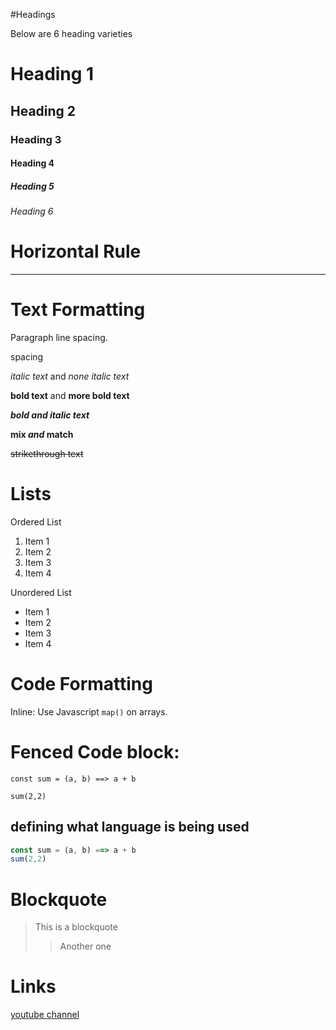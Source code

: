 #Headings

Below are 6 heading varieties

# Heading 1

## Heading 2

### Heading 3

#### Heading 4

##### Heading 5

###### Heading 6

# Horizontal Rule
---

# Text Formatting

Paragraph line spacing.

spacing

*italic text* and _none italic text_

**bold text** and __more bold text__

***bold and italic text***

**mix *and* match**

~~strikethrough text~~
# Lists

Ordered List
1. Item 1
2. Item 2
3. Item 3
3. Item 4

Unordered List
 - Item 1
 - Item 2
 - Item 3
 - Item 4

 # Code Formatting

 Inline: Use Javascript `map()` on arrays.

 # Fenced Code block:

 ```
 const sum = (a, b) ==> a + b

 sum(2,2)

 ```
## defining what language is being used
 ```js
 const sum = (a, b) ==> a + b
 sum(2,2)
 ```
# Blockquote
> This is a blockquote
>> Another one

# Links
[youtube channel](https://www.youtube.com "Youtube channel")